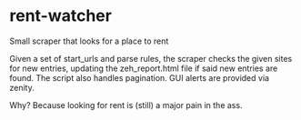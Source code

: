 rent-watcher
============

Small scraper that looks for a place to rent

Given a set of start_urls and parse rules, the scraper checks the given sites for new entries, updating the zeh_report.html file if said new entries are found. The script also handles pagination. GUI alerts are provided via zenity.

Why? Because looking for rent is (still) a major pain in the ass.
